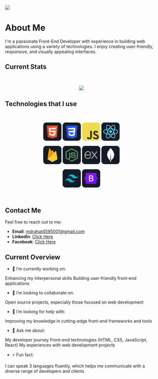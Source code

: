 <a href="https://www.linkedin.com/in/rahatthewebdev/">
<img src="./images/icons/github Banner.png" />
</a>

# About Me
I'm a passionate Front-End Developer with experience in building web applications using a variety of technologies. I enjoy creating user-friendly, responsive, and visually appealing interfaces.


## Current Stats

<br />
<p align="center">
  <img width="60%" src="https://github-readme-streak-stats.herokuapp.com?user=rahat4595&theme=react&hide_border=true&background=0D1117&stroke=0D1117&fire=FF1CF7&sideLabels=00F0FF&currStreakNum=FF1CF7&ring=FF1CF7&currStreakLabel=FF1CF7&sideNums=00F0FF" />
</p>


## Technologies that I use

<br>
<p align="center">
<img src="./images/icons/HTML.png"/>
<img src="./images/icons/css.png"/>
<img src="./images/icons/JavaScript.png"/>
<img src="./images/icons/react.png"/>
</p>
<p align="center">
<img src="./images/icons/firebase.png"/>
<img src="./images/icons/node.png"/>
<img src="./images/icons/express.png"/>
<img src="./images/icons/mongo.png"/>
</p>
<p align="center">
<img src="./images/icons/tailwind.png"/>
<img src="./images/icons/Bootsrap.png"/>
</p><br/>

## Contact Me

Feel free to reach out to me:

- **Email**: mdrahat4595001@gmail.com
- **LinkedIn**: [Click Here](https://www.linkedin.com/in/rahatthewebdev/)
- **Facebook**: [Click Here](https://www.facebook.com/rahatSlasher)

## Current Overview

- 🔭 I’m currently working on:

 Enhancing my interpersonal skills
 Building user-friendly front-end applications
- 👯 I’m looking to collaborate on:

 Open source projects, especially those focused on web development
- 🤔 I’m looking for help with:

 Improving my knowledge in cutting-edge front-end frameworks and tools
- 💬 Ask me about:

 My developer journey
 Front-end technologies (HTML, CSS, JavaScript, React)
 My experiences with web development projects
- ⚡ Fun fact:

 I can speak 3 languages fluently, which helps me communicate with a diverse range of developers and clients

